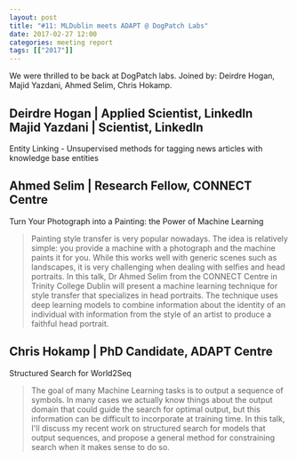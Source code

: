 ```yaml
---
layout: post
title: "#11: MLDublin meets ADAPT @ DogPatch Labs"
date: 2017-02-27 12:00
categories: meeting report
tags: [["2017"]]
---
```


We were thrilled to be back at DogPatch labs.
Joined by: Deirdre Hogan, Majid Yazdani, Ahmed Selim, Chris Hokamp.

## Deirdre Hogan | Applied Scientist, LinkedIn <br/> Majid Yazdani | Scientist, LinkedIn

Entity Linking - Unsupervised methods for tagging news articles with knowledge base entities

<!-- [slides](/assets/slides/meetup_11/) -->

## Ahmed Selim | Research Fellow, CONNECT Centre

Turn Your Photograph into a Painting: the Power of Machine Learning

> Painting style transfer is very popular nowadays. The idea is relatively simple: you provide a machine with a photograph and the machine paints it for you. While this works well with generic scenes such as landscapes, it is very challenging when dealing with selfies and head portraits. In this talk, Dr Ahmed Selim from the CONNECT Centre in Trinity College Dublin will present a machine learning technique for style transfer that specializes in head portraits. The technique uses deep learning models to combine information about the identity of an individual with information from the style of an artist to produce a faithful head portrait.

<!-- [slides](/assets/slides/meetup_11/) -->

## Chris Hokamp | PhD Candidate, ADAPT Centre

Structured Search for World2Seq

> The goal of many Machine Learning tasks is to output a sequence of symbols. In many cases we actually know things about the output domain that could guide the search for optimal output, but this information can be difficult to incorporate at training time. In this talk, I'll discuss my recent work on structured search for models that output sequences, and propose a general method for constraining search when it makes sense to do so.  

<!-- [slides](/assets/slides/meetup_11/) -->
